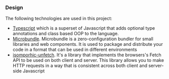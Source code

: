 ### Design

The following technologies are used in this project:

* [Typescript](https://www.typescriptlang.org/) which is a superset of Javascript that adds optional type annotations and class based OOP to the language.
* [Microbundle](https://github.com/developit/microbundle). Microbundle is a zero-configuration bundler for small libraries and web components. It is used to package and distribute your code in a format that can be used in different environments
* [isomporhic-unfetch](https://www.npmjs.com/package/isomorphic-unfetch). It's a library that implements the browsers's Fetch API to be used on both client and server. This library allows you to make HTTP requests in a way that is consistent across both client and server-side Javascript

